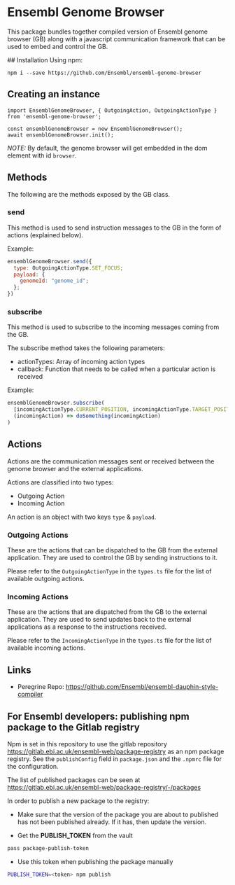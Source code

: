 # Ensembl Genome Browser

This package bundles together compiled version of Ensembl genome browser (GB) along with a javascript communication framework that can be used to embed and control the GB.


## Installation
Using npm:
```
npm i --save https://github.com/Ensembl/ensembl-genome-browser
```

## Creating an instance
```
import EnsemblGenomeBrowser, { OutgoingAction, OutgoingActionType } from 'ensembl-genome-browser';

const ensemblGenomeBrowser = new EnsemblGenomeBrowser();
await ensemblGenomeBrowser.init();
```

*NOTE:* By default, the genome browser will get embedded in the dom element with id `browser`.

## Methods
The following are the methods exposed by the GB class.

### send
This method is used to send instruction messages to the GB in the form of actions (explained below).

Example:
```javascript
ensemblGenomeBrowser.send({
  type: OutgoingActionType.SET_FOCUS;
  payload: {
    genomeId: "genome_id";
  };
})
```


### subscribe
This method is used to subscribe to the incoming messages coming from the GB.

The subscribe method takes the following parameters:
- actionTypes: Array of incoming action types
- callback: Function that needs to be called when a particular action is received

Example:
```javascript
ensemblGenomeBrowser.subscribe(
  [incomingActionType.CURRENT_POSITION, incomingActionType.TARGET_POSITION],
  (incomingAction) => doSomething(incomingAction)
)

```

## Actions

Actions are the communication messages sent or received between the genome browser and the external applications.

Actions are classified into two types:
- Outgoing Action
- Incoming Action

An action is an object with two keys `type` & `payload`. 

### Outgoing Actions
These are the actions that can be dispatched to the GB from the external application. They are used to control the GB by sending instructions to it.

Please refer to the `OutgoingActionType` in the `types.ts` file for the list of available outgoing actions.

### Incoming Actions
These are the actions that are dispatched from the GB to the external application. They are used to send updates back to the external applications as a response to the instructions received.

Please refer to the `IncomingActionType` in the `types.ts` file for the list of available incoming actions.

## Links
- Peregrine Repo: https://github.com/Ensembl/ensembl-dauphin-style-compiler


## For Ensembl developers: publishing npm package to the Gitlab registry

Npm is set in this repository to use the gitlab repository https://gitlab.ebi.ac.uk/ensembl-web/package-registry as an npm package registry. See the `publishConfig` field in `package.json` and the `.npmrc` file for the configuration.

The list of published packages can be seen at https://gitlab.ebi.ac.uk/ensembl-web/package-registry/-/packages

In order to publish a new package to the registry:

- Make sure that the version of the package you are about to published has not been published already. If it has, then update the version. 

- Get the **PUBLISH_TOKEN** from the vault

```bash
pass package-publish-token
```

- Use this token when publishing the package manually

```bash
PUBLISH_TOKEN=<token> npm publish
```
